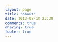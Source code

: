 ```yaml
---
layout: page
title: "about"
date: 2013-08-18 23:38
comments: true
sharing: true
footer: true
---
```

